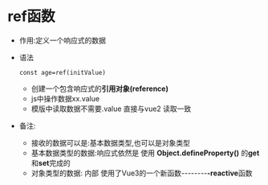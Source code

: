 # ref函数

- 作用:定义一个响应式的数据

- 语法 

  ```
  const age=ref(initValue)
  ```

  -  创建一个包含响应式的**引用对象(reference)**
  - js中操作数据xx.value
  - 模版中读取数据不需要.value 直接与vue2 读取一致

- 备注:

  -  接收的数据可以是:基本数据类型,也可以是对象类型
  -  基本数据类型的数据:响应式依然是 使用 **Object.defineProperty()** 的**get**和**set**完成的
  - 对象类型的数据: 内部 使用了Vue3的一个新函数--------**-reactive**函数
